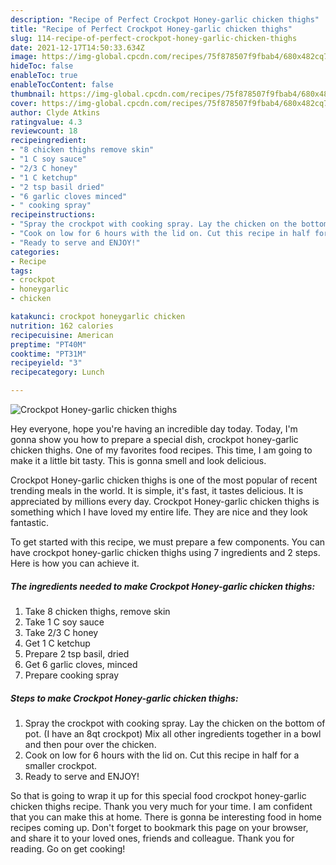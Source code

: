 ```yaml
---
description: "Recipe of Perfect Crockpot Honey-garlic chicken thighs"
title: "Recipe of Perfect Crockpot Honey-garlic chicken thighs"
slug: 114-recipe-of-perfect-crockpot-honey-garlic-chicken-thighs
date: 2021-12-17T14:50:33.634Z
image: https://img-global.cpcdn.com/recipes/75f878507f9fbab4/680x482cq70/crockpot-honey-garlic-chicken-thighs-recipe-main-photo.jpg
hideToc: false
enableToc: true
enableTocContent: false
thumbnail: https://img-global.cpcdn.com/recipes/75f878507f9fbab4/680x482cq70/crockpot-honey-garlic-chicken-thighs-recipe-main-photo.jpg
cover: https://img-global.cpcdn.com/recipes/75f878507f9fbab4/680x482cq70/crockpot-honey-garlic-chicken-thighs-recipe-main-photo.jpg
author: Clyde Atkins
ratingvalue: 4.3
reviewcount: 18
recipeingredient:
- "8 chicken thighs remove skin"
- "1 C soy sauce"
- "2/3 C honey"
- "1 C ketchup"
- "2 tsp basil dried"
- "6 garlic cloves minced"
- " cooking spray"
recipeinstructions:
- "Spray the crockpot with cooking spray. Lay the chicken on the bottom of pot. (I have an 8qt crockpot) Mix all other ingredients together in a bowl and then pour over the chicken."
- "Cook on low for 6 hours with the lid on. Cut this recipe in half for a smaller crockpot."
- "Ready to serve and ENJOY!"
categories:
- Recipe
tags:
- crockpot
- honeygarlic
- chicken

katakunci: crockpot honeygarlic chicken 
nutrition: 162 calories
recipecuisine: American
preptime: "PT40M"
cooktime: "PT31M"
recipeyield: "3"
recipecategory: Lunch

---
```



![Crockpot Honey-garlic chicken thighs](https://img-global.cpcdn.com/recipes/75f878507f9fbab4/680x482cq70/crockpot-honey-garlic-chicken-thighs-recipe-main-photo.jpg)

Hey everyone, hope you're having an incredible day today. Today, I'm gonna show you how to prepare a special dish, crockpot honey-garlic chicken thighs. One of my favorites food recipes. This time, I am going to make it a little bit tasty. This is gonna smell and look delicious.

Crockpot Honey-garlic chicken thighs is one of the most popular of recent trending meals in the world. It is simple, it's fast, it tastes delicious. It is appreciated by millions every day. Crockpot Honey-garlic chicken thighs is something which I have loved my entire life. They are nice and they look fantastic.




To get started with this recipe, we must prepare a few components. You can have crockpot honey-garlic chicken thighs using 7 ingredients and 2 steps. Here is how you can achieve it.

<!--inarticleads1-->

##### The ingredients needed to make Crockpot Honey-garlic chicken thighs:

1. Take 8 chicken thighs, remove skin
1. Take 1 C soy sauce
1. Take 2/3 C honey
1. Get 1 C ketchup
1. Prepare 2 tsp basil, dried
1. Get 6 garlic cloves, minced
1. Prepare  cooking spray




<!--inarticleads2-->

##### Steps to make Crockpot Honey-garlic chicken thighs:

1. Spray the crockpot with cooking spray. Lay the chicken on the bottom of pot. (I have an 8qt crockpot) Mix all other ingredients together in a bowl and then pour over the chicken.
1. Cook on low for 6 hours with the lid on. Cut this recipe in half for a smaller crockpot.
1. Ready to serve and ENJOY!



So that is going to wrap it up for this special food crockpot honey-garlic chicken thighs recipe. Thank you very much for your time. I am confident that you can make this at home. There is gonna be interesting food in home recipes coming up. Don't forget to bookmark this page on your browser, and share it to your loved ones, friends and colleague. Thank you for reading. Go on get cooking!
